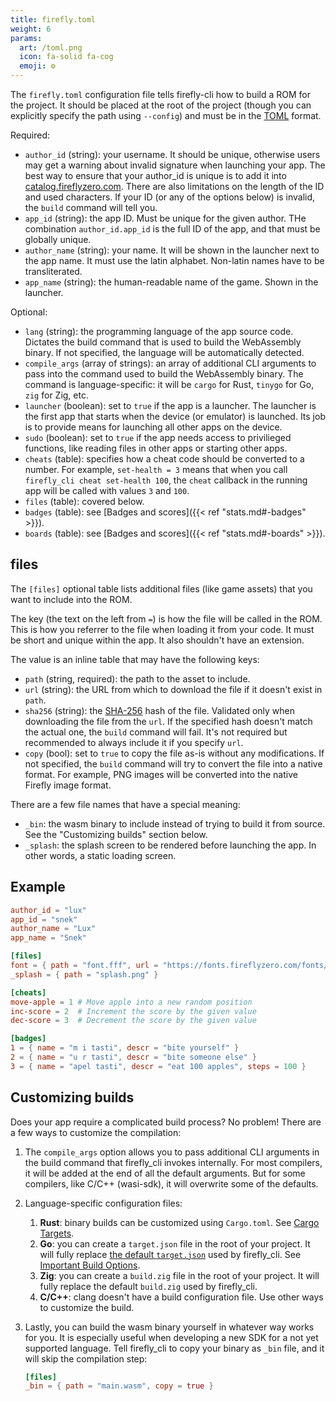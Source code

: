 ```yaml
---
title: firefly.toml
weight: 6
params:
  art: /toml.png
  icon: fa-solid fa-cog
  emoji: ⚙️
---
```


The `firefly.toml` configuration file tells firefly-cli how to build a ROM for the project. It should be placed at the root of the project (though you can explicitly specify the path using `--config`) and must be in the [TOML](https://toml.io/en/) format.

Required:

* `author_id` (string): your username. It should be unique, otherwise users may get a warning about invalid signature when launching your app. The best way to ensure that your author_id is unique is to add it into [catalog.fireflyzero.com](https://catalog.fireflyzero.com/). There are also limitations on the length of the ID and used characters. If your ID (or any of the options below) is invalid, the `build` command will tell you.
* `app_id` (string): the app ID. Must be unique for the given author. THe combination `author_id.app_id` is the full ID of the app, and that must be globally unique.
* `author_name` (string): your name. It will be shown in the launcher next to the app name. It must use the latin alphabet. Non-latin names have to be transliterated.
* `app_name` (string): the human-readable name of the game. Shown in the launcher.

Optional:

* `lang` (string): the programming language of the app source code. Dictates the build command that is used to build the WebAssembly binary. If not specified, the language will be automatically detected.
* `compile_args` (array of strings): an array of additional CLI arguments to pass into the command used to build the WebAssembly binary. The command is language-specific: it will be `cargo` for Rust, `tinygo` for Go, `zig` for Zig, etc.
* `launcher` (boolean): set to `true` if the app is a launcher. The launcher is the first app that starts when the device (or emulator) is launched. Its job is to provide means for launching all other apps on the device.
* `sudo` (boolean): set to `true` if the app needs access to privilieged functions, like reading files in other apps or starting other apps.
* `cheats` (table): specifies how a cheat code should be converted to a number. For example, `set-health = 3` means that when you call `firefly_cli cheat set-health 100`, the `cheat` callback in the running app will be called with values `3` and `100`.
* `files` (table): covered below.
* `badges` (table): see [Badges and scores]({{< ref "stats.md#-badges" >}}).
* `boards` (table): see [Badges and scores]({{< ref "stats.md#-boards" >}}).

## files

The `[files]` optional table lists additional files (like game assets) that you want to include into the ROM.

The key (the text on the left from `=`) is how the file will be called in the ROM. This is how you referrer to the file when loading it from your code. It must be short and unique within the app. It also shouldn't have an extension.

The value is an inline table that may have the following keys:

* `path` (string, required): the path to the asset to include.
* `url` (string): the URL from which to download the file if it doesn't exist in `path`.
* `sha256` (string): the [SHA-256](https://en.wikipedia.org/wiki/SHA-2) hash of the file. Validated only when downloading the file from the `url`. If the specified hash doesn't match the actual one, the `build` command will fail. It's not required but recommended to always include it if you specify `url`.
* `copy` (bool): set to `true` to copy the file as-is without any modifications. If not specified, the `build` command will try to convert the file into a native format. For example, PNG images will be converted into the native Firefly image format.

There are a few file names that have a special meaning:

* `_bin`: the wasm binary to include instead of trying to build it from source. See the "Customizing builds" section below.
* `_splash`: the splash screen to be rendered before launching the app. In other words, a static loading screen.

## Example

```toml
author_id = "lux"
app_id = "snek"
author_name = "Lux"
app_name = "Snek"

[files]
font = { path = "font.fff", url = "https://fonts.fireflyzero.com/fonts/ascii/eg_4x6.fff", sha256 = "dd90ec6478b7cab75e73abde35e76ef3e7e08a2682be83a5ef859607e41e4e68" }
_splash = { path = "splash.png" }

[cheats]
move-apple = 1 # Move apple into a new random position
inc-score = 2  # Increment the score by the given value
dec-score = 3  # Decrement the score by the given value

[badges]
1 = { name = "m i tasti", descr = "bite yourself" }
2 = { name = "u r tasti", descr = "bite someone else" }
3 = { name = "apel tasti", descr = "eat 100 apples", steps = 100 }
```

## Customizing builds

Does your app require a complicated build process? No problem! There are a few ways to customize the compilation:

1. The `compile_args` option allows you to pass additional CLI arguments in the build command that firefly_cli invokes internally. For most compilers, it will be added at the end of all the default arguments. But for some compilers, like C/C++ (wasi-sdk), it will overwrite some of the defaults.
1. Language-specific configuration files:
    1. **Rust**: binary builds can be customized using `Cargo.toml`. See [Cargo Targets](https://doc.rust-lang.org/cargo/reference/cargo-targets.html).
    1. **Go**: you can create a `target.json` file in the root of your project. It will fully replace [the default `target.json`](https://github.com/firefly-zero/firefly-cli/blob/main/src/target.json) used by firefly_cli. See [Important Build Options](https://tinygo.org/docs/reference/usage/important-options/).
    1. **Zig**: you can create a `build.zig` file in the root of your project. It will fully replace the default `build.zig` used by firefly_cli.
    1. **C/C++**: clang doesn't have a build configuration file. Use other ways to customize the build.
1. Lastly, you can build the wasm binary yourself in whatever way works for you. It is especially useful when developing a new SDK for a not yet supported language. Tell firefly_cli to copy your binary as `_bin` file, and it will skip the compilation step:

    ```toml
    [files]
    _bin = { path = "main.wasm", copy = true }
    ```
